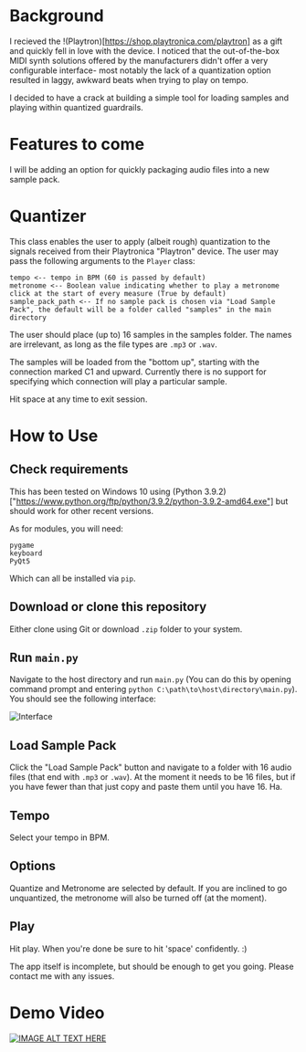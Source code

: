 # Background

I recieved the !(Playtron)[https://shop.playtronica.com/playtron] as a gift and quickly fell in love with the device. I noticed that the out-of-the-box MIDI synth solutions offered by the manufacturers didn't offer a very configurable interface- most notably the lack of a quantization option resulted in laggy, awkward beats when trying to play on tempo.

I decided to have a crack at building a simple tool for loading samples and playing within quantized guardrails.



# Features to come
I will be adding an option for quickly packaging audio files into a new sample pack.



# Quantizer

This class enables the user to apply (albeit rough) quantization to the signals received from their Playtronica "Playtron" device.
The user may pass the following arguments to the `Player` class:
```
tempo <-- tempo in BPM (60 is passed by default)
metronome <-- Boolean value indicating whether to play a metronome click at the start of every measure (True by default)
sample_pack_path <-- If no sample pack is chosen via "Load Sample Pack", the default will be a folder called "samples" in the main directory
```

The user should place (up to) 16 samples in the samples folder. The names are irrelevant, as long as the file types are `.mp3` or `.wav`.

The samples will be loaded from the "bottom up", starting with the connection marked C1 and upward.
Currently there is no support for specifying which connection will play a particular sample.

Hit space at any time to exit session.



# How to Use

## Check requirements
This has been tested on Windows 10 using (Python 3.9.2)["https://www.python.org/ftp/python/3.9.2/python-3.9.2-amd64.exe"] but should work for other recent versions.

As for modules, you will need:
```
pygame
keyboard
PyQt5
```

Which can all be installed via `pip`.

## Download or clone this repository
Either clone using Git or download `.zip` folder to your system.

## Run `main.py`
Navigate to the host directory and run `main.py` (You can do this by opening command prompt and entering `python C:\path\to\host\directory\main.py`). You should see the following interface:

![Interface](https://i.imgur.com/4YFQz9I.png)

## Load Sample Pack
Click the "Load Sample Pack" button and navigate to a folder with 16 audio files (that end with `.mp3` or `.wav`). At the moment it needs to be 16 files, but if you have fewer than that just copy and paste them until you have 16. Ha.

## Tempo
Select your tempo in BPM.

## Options
Quantize and Metronome are selected by default. If you are inclined to go unquantized, the metronome will also be turned off (at the moment).

## Play
Hit play. When you're done be sure to hit 'space' confidently. :)

The app itself is incomplete, but should be enough to get you going.
Please contact me with any issues.

# Demo Video
[![IMAGE ALT TEXT HERE](https://img.youtube.com/vi/ZQAUeBtWrj8/0.jpg)](https://www.youtube.com/watch?v=ZQAUeBtWrj8)
